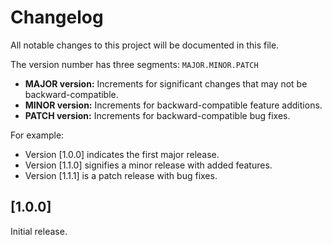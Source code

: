 <!-- START_METADATA
---
title: Optimizely Changelog
sidebar_position: 100
description: All notable changes to the Optimizely plugin will be documented in this file.
pagination_next: null
pagination_prev: null
---
END_METADATA -->

# Changelog

All notable changes to this project will be documented in this file.

The version number has three segments: `MAJOR.MINOR.PATCH`
- **MAJOR version:** Increments for significant changes that may not be backward-compatible.
- **MINOR version:** Increments for backward-compatible feature additions.
- **PATCH version:** Increments for backward-compatible bug fixes.

For example:
- Version [1.0.0] indicates the first major release.
- Version [1.1.0] signifies a minor release with added features.
- Version [1.1.1] is a patch release with bug fixes.

## [1.0.0]
Initial release.